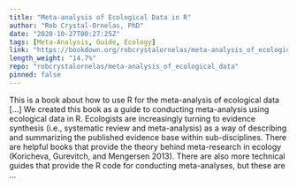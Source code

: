 ```yaml
---
title: "Meta-analysis of Ecological Data in R"
author: "Rob Crystal-Ornelas, PhD"
date: "2020-10-27T00:27:25Z"
tags: [Meta-Analysis, Guide, Ecology]
link: "https://bookdown.org/robcrystalornelas/meta-analysis_of_ecological_data/"
length_weight: "14.7%"
repo: "robcrystalornelas/meta-analysis_of_ecological_data"
pinned: false
---
```


This is a book about how to use R for the meta-analysis of ecological data [...] We created this book as a guide to conducting meta-analysis using ecological data in R. Ecologists are increasingly turning to evidence synthesis (i.e., systematic review and meta-analysis) as a way of describing and summarizing the published evidence base within sub-disciplines. There are helpful books that provide the theory behind meta-research in ecology (Koricheva, Gurevitch, and Mengersen 2013). There are also more technical guides that provide the R code for conducting meta-analyses, but these are ...
